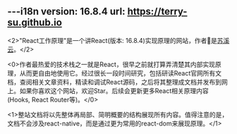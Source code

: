 ---i18n
version: 16.8.4
url: https://terry-su.github.io
---

<2>"React工作原理"是一个讲React(版本: 16.8.4)实现原理的网站，作者是[苏溪云](https://terry-su.github.io)。</2>  

<0>作者最热爱的技术栈之一就是React，很早之前就打算弄清楚其内部实现原理，从而更自由地使用它。经过很长一段时间研究，包括研读React官网所有文档，查阅相关文章资料，精读和调试React源码，之后将其整理成文档并发布到网上。如果你喜欢这个网站，欢迎Star。后续会更新更多React相关原理内容(Hooks, React Router等)。</0>



<!--如果你也对如何实现一个迷你react感兴趣，强烈推荐[react官网教程](https://reactjs.org/docs/implementation-notes.html),-->


<1>整站文档将以先整体再局部、简明概要的结构展现所有内容。值得注意的是，文档不会涉及react-native，而是通过更为常用的react-dom来展现原理。</1>



